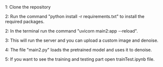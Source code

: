 1: Clone the repository

2: Run the command "python install -r requirements.txt" to install the required packages.

2: In the terminal run the command "uvicorn main2:app --reload".

3: This will run the server and you can upload a custom image and denoise.

4: The file "main2.py" loads the pretrained model and uses it to denoise.

5: If you want to see the training and testing part open trainTest.ipynb file.
